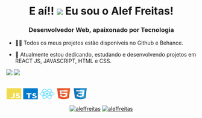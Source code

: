 <h1 align="center">E aí!! <img src="https://raw.githubusercontent.com/kaueMarques/kaueMarques/master/hi.gif" width="30px"> Eu sou o Alef Freitas!</h1>
<h3 align="center">Desenvolvedor Web, apaixonado por Tecnologia</h3>

- 👨‍💻 Todos os meus projetos estão disponíveis no Github e Behance.

- 🌱 Atualmente estou dedicando, estudando e desenvolvendo projetos em REACT JS, JAVASCRIPT, HTML e CSS.

<p align="left">
<img height="180em" src="https://github-readme-stats.vercel.app/api?username=aleffreitas&show_icons=true&include_all_commits=true&count_private=true"/> 
<img height="180em" src="https://github-readme-stats.vercel.app/api/top-langs/?username=aleffreitas&layout=compact&langs_count=7"/>
</p>

<div style="display: inline_block"><br>
  <img align="center" alt="Alef-Js" height="30" width="40" src="https://raw.githubusercontent.com/devicons/devicon/master/icons/javascript/javascript-plain.svg">
  <img align="center" alt="Alef-Ts" height="30" width="40" src="https://raw.githubusercontent.com/devicons/devicon/master/icons/typescript/typescript-plain.svg">
  <img align="center" alt="Alef-React" height="30" width="40" src="https://raw.githubusercontent.com/devicons/devicon/master/icons/react/react-original.svg">
  <img align="center" alt="Alef-HTML" height="30" width="40" src="https://raw.githubusercontent.com/devicons/devicon/master/icons/html5/html5-original.svg">
  <img align="center" alt="Alef-CSS" height="30" width="40" src="https://raw.githubusercontent.com/devicons/devicon/master/icons/css3/css3-original.svg">  
</div>

<p align="center">
<a href="https://linkedin.com/in/aleffreitas" target="blank"><img align="center" src="https://cdn.jsdelivr.net/npm/simple-icons@3.0.1/icons/linkedin.svg" alt="aleffreitas" height="30" width="30" /></a>
<a href="https://instagram.com/aleffreittas" target="blank"><img align="center" src="https://cdn.jsdelivr.net/npm/simple-icons@3.0.1/icons/instagram.svg" alt="aleffreitas" height="30" width="30" /></a>
</p>
